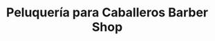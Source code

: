 ---
title: "Peluquería para Caballeros Barber Shop"
url: /torrox-costa/peluqueria-para-caballeros-barber-shop/
shop: peluquería
---
